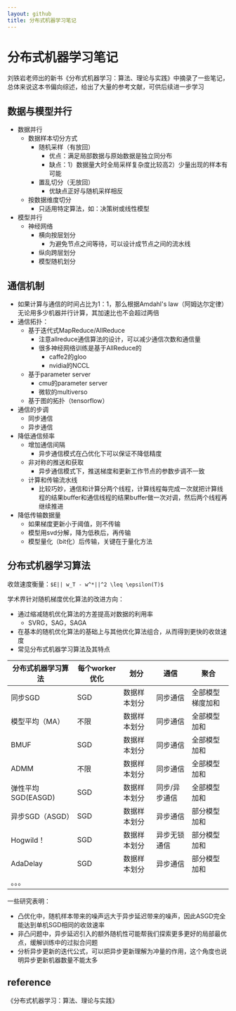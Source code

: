 ```yaml
---
layout: github
title: 分布式机器学习笔记
---
```


# 分布式机器学习笔记

刘铁岩老师出的新书《分布式机器学习：算法、理论与实践》中摘录了一些笔记，总体来说这本书偏向综述，给出了大量的参考文献，可供后续进一步学习

## 数据与模型并行

+ 数据并行
    + 数据样本切分方式
        + 随机采样（有放回）
            + 优点：满足局部数据与原始数据是独立同分布
            + 缺点：1）数据量大时全局采样复杂度比较高2）少量出现的样本有可能
        + 置乱切分（无放回）
            + 优缺点正好与随机采样相反
    + 按数据维度切分
        + 只适用特定算法，如：决策树或线性模型
+ 模型并行
    + 神经网络
        + 横向按层划分
            + 为避免节点之间等待，可以设计成节点之间的流水线
        + 纵向跨层划分
        + 模型随机划分

## 通信机制
+ 如果计算与通信的时间占比为1：1，那么根据Amdahl's law（阿姆达尔定律）无论用多少机器并行计算，其加速比也不会超过两倍
+ 通信拓扑：
    + 基于迭代式MapReduce/AllReduce
        + 注意allreduce通信算法的设计，可以减少通信次数和通信量
        + 很多神经网络训练是基于AllReduce的
            + caffe2的gloo
            + nvidia的NCCL
    + 基于parameter server
        + cmu的parameter server
        + 微软的multiverso
    + 基于图的拓扑（tensorflow）
+ 通信的步调
    + 同步通信
    + 异步通信
+ 降低通信频率
    + 增加通信间隔
        + 异步通信模式在凸优化下可以保证不降低精度
    + 非对称的推送和获取
        + 异步通信模式下，推送梯度和更新工作节点的参数步调不一致
    + 计算和传输流水线
        + 比较巧妙，通信和计算分两个线程，计算线程每完成一次就把计算线程的结果buffer和通信线程的结果buffer做一次对调，然后两个线程再继续推进
+ 降低传输数据量
    + 如果梯度更新小于阈值，则不传输
    + 模型用svd分解，降为低秩后，再传输
    + 模型量化（bit化）后传输，关键在于量化方法

## 分布式机器学习算法

收敛速度衡量：`$E|| w_T - w^*||^2 \leq \epsilon(T)$`

学术界针对随机梯度优化算法的改进方向：
+ 通过缩减随机优化算法的方差提高对数据的利用率
    + SVRG，SAG，SAGA
+ 在基本的随机优化算法的基础上与其他优化算法组合，从而得到更快的收敛速度
+ 常见分布式机器学习算法及其特点


分布式机器学习算法 | 每个worker优化 | 划分 | 通信 | 聚合
---|---|---|---|---
同步SGD | SGD | 数据样本划分  | 同步通信 | 全部模型梯度加和
模型平均（MA） | 不限  | 数据样本划分 | 同步通信 | 全部模型加和
BMUF | SGD | 数据样本划分 | 同步通信 | 全部模型加和
ADMM | 不限 |  数据样本划分 | 同步通信 | 全部模型加和
弹性平均SGD(EASGD) | SGD |  数据样本划分 | 同步/异步通信 | 全部模型加和
异步SGD（ASGD） | SGD | 数据样本划分 | 异步通信 | 部分模型加和
Hogwild！| SGD |  数据样本划分 | 异步无锁通信 | 部分模型加和
AdaDelay | SGD | 数据样本划分 | 异步通信 | 部分模型加和
。。。|

一些研究表明：
+ 凸优化中，随机样本带来的噪声远大于异步延迟带来的噪声，因此ASGD完全能达到单机SGD相同的收敛速率
+ 非凸问题中，异步延迟引入的额外随机性可能帮我们探索更多更好的局部最优点，缓解训练中的过拟合问题
+ 分析异步更新的迭代公式，可以把异步更新理解为冲量的作用，这个角度也说明异步更新机器数量不能太多



## reference

《分布式机器学习：算法、理论与实践》
